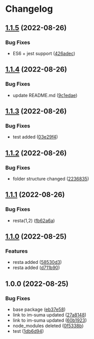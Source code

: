 # Changelog

## [1.1.5](https://github.com/isidoromendez/im-suma/compare/v1.1.4...v1.1.5) (2022-08-26)


### Bug Fixes

* ES6 + jest support ([426adec](https://github.com/isidoromendez/im-suma/commit/426adec818f9beece127c6755c7dcea20678959d))

## [1.1.4](https://github.com/isidoromendez/im-suma/compare/v1.1.3...v1.1.4) (2022-08-26)


### Bug Fixes

* update README.md ([9c1edae](https://github.com/isidoromendez/im-suma/commit/9c1edae5318166a7be752abb7e4545e70cd2dceb))

## [1.1.3](https://github.com/isidoromendez/k1/compare/v1.1.2...v1.1.3) (2022-08-26)


### Bug Fixes

* test added ([03e29f4](https://github.com/isidoromendez/k1/commit/03e29f4247bca5d732aed0ef8d838ab7eb3a3d4b))

## [1.1.2](https://github.com/isidoromendez/k1/compare/v1.1.1...v1.1.2) (2022-08-26)


### Bug Fixes

* folder structure changed ([2236835](https://github.com/isidoromendez/k1/commit/223683561d8d840857b59c0bde23e743fe34dc67))

## [1.1.1](https://github.com/isidoromendez/k1/compare/v1.1.0...v1.1.1) (2022-08-26)


### Bug Fixes

* resta(1,2) ([fb62a6a](https://github.com/isidoromendez/k1/commit/fb62a6a9e5232ebe2eb1526b980c23043011f215))

## [1.1.0](https://github.com/isidoromendez/k1/compare/v1.0.0...v1.1.0) (2022-08-25)


### Features

* resta added ([58530d3](https://github.com/isidoromendez/k1/commit/58530d3685a24006c910d77d169f91f7a5106041))
* resta added ([d711b90](https://github.com/isidoromendez/k1/commit/d711b90c5cc6f8e7874d81cacd1c6f5ed3513e48))

## 1.0.0 (2022-08-25)


### Bug Fixes

* base package ([eb37e58](https://github.com/isidoromendez/k1/commit/eb37e58534214ffd521c73f2c5034d033321b6f1))
* link to im-suma updated ([27a8148](https://github.com/isidoromendez/k1/commit/27a8148b98d1473df06753048bfb5392d110cae3))
* link to im-suma updated ([60b1923](https://github.com/isidoromendez/k1/commit/60b1923a372f59d5e1679d3f6fe8da8a07009ffe))
* node_modules deleted ([0f5338b](https://github.com/isidoromendez/k1/commit/0f5338bc2494eef86fafaf604a5316cc5530bc94))
* test ([1db6d94](https://github.com/isidoromendez/k1/commit/1db6d943aea0f15f13cf284683ac197647c1a8b1))
